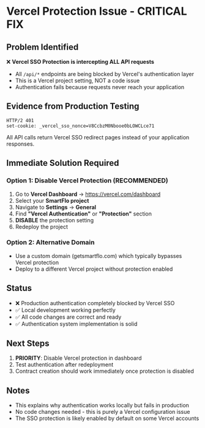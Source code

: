 # Vercel Protection Issue - CRITICAL FIX

## Problem Identified
❌ **Vercel SSO Protection is intercepting ALL API requests**
- All `/api/*` endpoints are being blocked by Vercel's authentication layer
- This is a Vercel project setting, NOT a code issue
- Authentication fails because requests never reach your application

## Evidence from Production Testing
```
HTTP/2 401 
set-cookie: _vercel_sso_nonce=V8CcbzM0Nbooe0bLOWCLce71
```

All API calls return Vercel SSO redirect pages instead of your application responses.

## Immediate Solution Required

### Option 1: Disable Vercel Protection (RECOMMENDED)
1. Go to **Vercel Dashboard** → https://vercel.com/dashboard
2. Select your **SmartFlo project**
3. Navigate to **Settings** → **General**
4. Find **"Vercel Authentication"** or **"Protection"** section
5. **DISABLE** the protection setting
6. Redeploy the project

### Option 2: Alternative Domain
- Use a custom domain (getsmartflo.com) which typically bypasses Vercel protection
- Deploy to a different Vercel project without protection enabled

## Status
- ❌ Production authentication completely blocked by Vercel SSO
- ✅ Local development working perfectly
- ✅ All code changes are correct and ready
- ✅ Authentication system implementation is solid

## Next Steps
1. **PRIORITY**: Disable Vercel protection in dashboard
2. Test authentication after redeployment
3. Contract creation should work immediately once protection is disabled

## Notes
- This explains why authentication works locally but fails in production
- No code changes needed - this is purely a Vercel configuration issue
- The SSO protection is likely enabled by default on some Vercel accounts